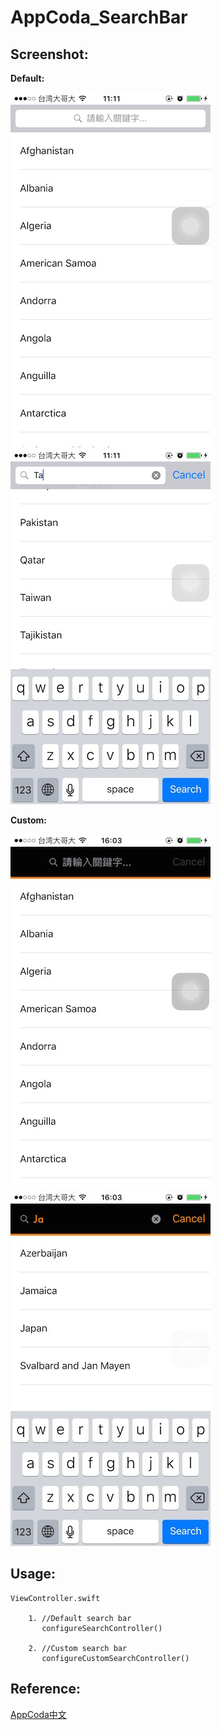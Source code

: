 # AppCoda_SearchBar

Screenshot:
-----------
**Default:**

![Xcode indent settings](ScreenShot/DefaultSearchBar2.jpg)
![Xcode indent settings](ScreenShot/DefaultSearchBar1.jpg)

**Custom:**

![Xcode indent settings](ScreenShot/CustomSearchBar2.jpg)
![Xcode indent settings](ScreenShot/CustomSearchBar1.jpg)



Usage:
----------

    ViewController.swift 

        1. //Default search bar
           configureSearchController()
        
        2. //Custom search bar
           configureCustomSearchController()

Reference:
---------- 

[AppCoda中文](http://www.appcoda.com.tw/custom-search-bar-tutorial/)
  
    
